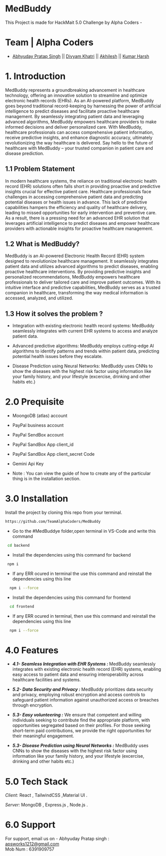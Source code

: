# MedBuddy

This Project is made for HackMait 5.0 Challenge by Alpha Coders -

# Team | Alpha Coders

- [Abhyuday Pratap Singh](https://www.linkedin.com/in/abhyuday12/) ||  [Divyam Khatri](https://www.linkedin.com/in/aditya-jaiswal-14b453241/)  || [Akhilesh](https://www.linkedin.com/in/akhilesh-malik-44989b258/)
|| [Kumar Harsh](https://www.linkedin.com/in/kumar-harsh-468a22253)

 
# 1. Introduction

MedBuddy represents a groundbreaking advancement in healthcare technology, offering an innovative solution to streamline and optimize electronic health records (EHRs). As an AI-powered platform, MedBuddy goes beyond traditional record-keeping by harnessing the power of artificial intelligence to predict diseases and facilitate proactive healthcare management. By seamlessly integrating patient data and leveraging advanced algorithms, MedBuddy empowers healthcare providers to make informed decisions and deliver personalized care. With MedBuddy, healthcare professionals can access comprehensive patient information, receive predictive insights, and enhance diagnostic accuracy, ultimately revolutionizing the way healthcare is delivered. Say hello to the future of healthcare with MedBuddy – your trusted companion in patient care and disease prediction.

## 1.1 Problem Statement

In modern healthcare systems, the reliance on traditional electronic health record (EHR) solutions often falls short in providing proactive and predictive insights crucial for effective patient care. Healthcare professionals face challenges in accessing comprehensive patient data and predicting potential diseases or health issues in advance. This lack of predictive capabilities hampers the efficiency and quality of healthcare delivery, leading to missed opportunities for early intervention and preventive care. As a result, there is a pressing need for an advanced EHR solution that leverages artificial intelligence to predict diseases and empower healthcare providers with actionable insights for proactive healthcare management.


## 1.2 What is MedBuddy?
 
MedBuddy is an AI-powered Electronic Health Record (EHR) system designed to revolutionize healthcare management. It seamlessly integrates patient data and utilizes advanced algorithms to predict diseases, enabling proactive healthcare interventions. By providing predictive insights and personalized recommendations, MedBuddy empowers healthcare professionals to deliver tailored care and improve patient outcomes. With its intuitive interface and predictive capabilities, MedBuddy serves as a trusted companion in healthcare, transforming the way medical information is accessed, analyzed, and utilized.


## 1.3 How it solves the problem ?
 
- Integration with existing electronic health record systems: MedBuddy seamlessly integrates with current EHR systems to access and analyze patient data.

- Advanced predictive algorithms: MedBuddy employs cutting-edge AI algorithms to identify patterns and trends within patient data, predicting potential health issues before they escalate.

- Disease Prediction using Neural Networks: MedBuddy uses CNNs to show the diseases with the highest risk factor using information like your family history, and your lifestyle (excercise, drinking and other habits etc.)

# 2.0 Prequisite

- MoongoDB (atlas) account
- PayPal business account
- PayPal SendBox account
- PayPal SandBox App client_id
- PayPal SandBox App client_secret Code
- Gemini Api Key

- Note : You can view the guide of how to create any of the particular thing is in the installation section.


# 3.0 Installation

Install the project by cloning this repo from your terminal.

```bash
https://github.com/TeamAlphaCoders/MedBuddy
```
- Go to the #MedBuddye folder,open terminal in VS-Code and write this command
 ``` bash
  cd backend
```
- Install the dependencies using this command for backend
 ``` bash
  npm i
```
- If any ERR ocured in terminal the use this command and reinstall the dependencies using this line
```bash
  npm i --force
```
- Install the dependencies using this command for frontend

```bash
  cd frontend
```
- If any ERR ocured in terminal, then use this command and reinstall the dependencies using this line
```bash
  npm i --force
```


# 4.0 Features

- <b> _4.1- Seamless Integration with EHR Systems :_ </b> MedBuddy seamlessly integrates with existing electronic health record (EHR) systems, enabling easy access to patient data and ensuring interoperability across healthcare facilities and systems.

- <b> _5.2- Data Security and Privacy :_ </b>  MedBuddy prioritizes data security and privacy, employing robust encryption and access controls to safeguard patient information against unauthorized access or breaches through encryption.

- <b> _5.3- Easy volunteering :_</b> We ensure that competent and willing individuals seeking to contribute find the appropriate platform, with opportunities segregated based on their profiles. For those seeking short-term paid contributions, we provide the right opportunities for their meaningful engagement.

- <b> _5.3- Disease Prediction using Neural Networks :_</b> MedBuddy uses CNNs to show the diseases with the highest risk factor using information like your family history, and your lifestyle (excercise, drinking and other habits etc.)


# 5.0 Tech Stack

_Client:_ React , TailwindCSS ,Material UI .

_Server:_ MongoDB , Express.js , Node.js .

# 6.0 Support

For support, email us on -
Abhyuday Pratap singh : apsworks1212@gmail.com
</br>
Mob Num : 6391909757

</br>
